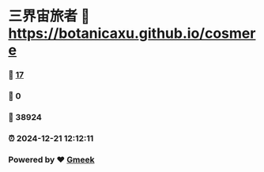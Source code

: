 # 三界宙旅者 :link: https://botanicaxu.github.io/cosmere 
### :page_facing_up: [17](https://botanicaxu.github.io/cosmere/tag.html) 
### :speech_balloon: 0 
### :hibiscus: 38924 
### :alarm_clock: 2024-12-21 12:12:11 
### Powered by :heart: [Gmeek](https://github.com/Meekdai/Gmeek)
